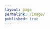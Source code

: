 ```yaml
---
layout: page
permalink: /image/
published: true
---
```


<script>
	var imgs = [];
	{% for img in site.data.img %}
    	imgs.push(['{{img.link}}', '{{img.type}}']);
    {% endfor %}
</script>


<div class="posts">
    <article id="imageDisplay">
    	<script>
        	var img = location.search.split('id=')[1];
            document.print();
            if(imgs[img][1] == "video"){
            	document.write("<video autoplay='autoplay' loop='loop' poster='"+imgs[img][0]+".jpg' preload='auto'><source src='"+imgs[img][0]+".webm' type='video/webm'></video>");
            }else{
    			document.write("<img src='"+imgs[img][0]+".png' alt=''>");
            }
        </script>
    </article>
</div>
